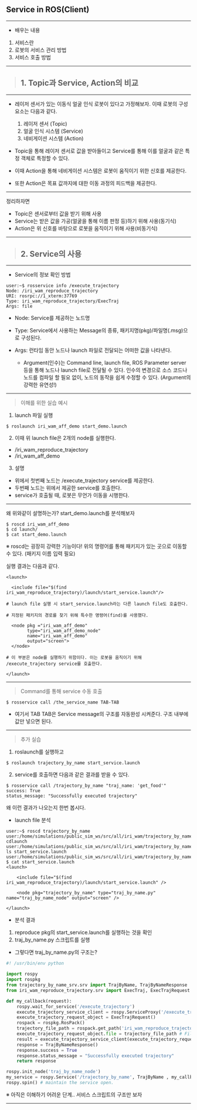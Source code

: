 ## Service in ROS(Client)
---
- 배우는 내용
1. 서비스란
2. 로봇의 서비스 관리 방법
3. 서비스 호출 방법
---
> ## 1. Topic과 Service, Action의 비교
---

- 레이저 센서가 있는 이동식 얼굴 인식 로봇이 있다고 가정해보자. 이때 로봇의 구성 요소는 다음과 같다.

    1. 레이저 센서 (Topic)
    2. 얼굴 인식 시스템 (Service)
    3. 네비게이션 시스템 (Action)

- Topic을 통해 레이저 센서로 값을 받아들이고 Service를 통해 이를 얼굴과 같은 특정 객체로 특정할 수 있다.
- 이때 Action을 통해 네비게이션 시스템은 로봇이 움직이기 위한 신호를 제공한다.

- 또한 Action은 목표 값까지에 대한 이동 과정의 피드백을 제공한다.

---
정리하자면
- Topic은 센서로부터 값을 받기 위해 사용
- Service는 받은 값을 가공(얼굴을 통해 이름 판정 등)하기 위해 사용(동기식)
- Action은 위 신호를 바탕으로 로봇을 움직이기 위해 사용(비동기식)


---

> ## 2. Service의 사용
---

- Service의 정보 확인 방법
```
user:~$ rosservice info /execute_trajectory
Node: /iri_wam_reproduce_trajectory
URI: rosrpc://1_xterm:37769
Type: iri_wam_reproduce_trajectory/ExecTraj
Args: file
```
- Node: Service를 제공하는 노드명

- Type: Service에서 사용하는 Message의 종류, 패키지명(pkg)/파일명(.msg)으로 구성된다.

- Args: 런타임 동안 노드나 launch 파일로 전달되는 어떠한 값을 나타낸다.

    - Argument(인수)는 Command line, launch file, ROS Parameter server등을 통해 노드나 launch file로 전달될 수 있다. 인수의 변경으로 소스 코드나 노드를 컴파일 할 필요 없이, 노드의 동작을 쉽게 수정할 수 있다. (Argument의 강력한 유연성!)


---
> 이해를 위한 실습 예시
1. launch 파일 실행
```
$ roslaunch iri_wam_aff_demo start_demo.launch
```
2. 이때 위 launch file은 2개의 node를 실행한다.
- /iri_wam_reproduce_trajectory
- /iri_wam_aff_demo

3. 설명
- 위에서 첫번째 노드는 /execute_trajectory service를 제공한다.
- 두번째 노드는 위에서 제공한 service를 호출한다.
- service가 호출될 때, 로봇은 무언가 이동을 시행한다.
---
왜 위와같이 설명하는가? start_demo.launch를 분석해보자

```
$ roscd iri_wam_aff_demo
$ cd launch/
$ cat start_demo.launch
```
※ roscd는 굉장히 강력한 기능이다! 위의 명령어를 통해 패키지가 있는 곳으로 이동할 수 있다. (패키지 이름 입력 필요) 

실행 결과는 다음과 같다.

``` 
<launch>

  <include file="$(find iri_wam_reproduce_trajectory)/launch/start_service.launch"/>

# launch file 실행 시 start_service.launch라는 다른 launch file도 호출한다.

# 지정된 패키지의 경로를 찾기 위해 특수한 명령어(find)를 사용했다.

  <node pkg ="iri_wam_aff_demo"
        type="iri_wam_aff_demo_node"
        name="iri_wam_aff_demo"
        output="screen">
  </node>

# 이 부분은 node를 실행하기 위함이다. 이는 로봇을 움직이기 위해 /execute_trajectory service를 호출한다.

</launch>
```
---
> Command를 통해 service 수동 호출
```
$ rosservice call /the_service_name TAB-TAB
```

- 여기서 TAB TAB은 Service message의 구조를 자동완성 시켜준다. 구조 내부에 값만 넣으면 된다.

---

> 추가 실습
1. roslaunch를 실행하고
```
$ roslaunch trajectory_by_name start_service.launch
```
2. service를 호출하면 다음과 같은 결과를 받을 수 있다.

```
$ rosservice call /trajectory_by_name "traj_name: 'get_food'"
success: True
status_message: "Successfully executed trajectory"
```
왜 이런 결과가 나오는지 한번 봅시다.

- launch file 분석
```
user:~$ roscd trajectory_by_name
user:/home/simulations/public_sim_ws/src/all/iri_wam/trajectory_by_name$ cdlaunch
user:/home/simulations/public_sim_ws/src/all/iri_wam/trajectory_by_name/launch$ ls start_service.launch
user:/home/simulations/public_sim_ws/src/all/iri_wam/trajectory_by_name/launch
$ cat start_service.launch
<launch>

    <include file="$(find iri_wam_reproduce_trajectory)/launch/start_service.launch" />

    <node pkg="trajectory_by_name" type="traj_by_name.py" name="traj_by_name_node" output="screen" />

</launch>
```
- 분석 결과
1. reproduce pkg의 start_service.launch를 실행하는 것을 확인
2. traj_by_name.py 스크립트를 실행

- 그렇다면 traj_by_name.py의 구조는?
```py
#! /usr/bin/env python

import rospy
import rospkg
from trajectory_by_name_srv.srv import TrajByName, TrajByNameResponse
from iri_wam_reproduce_trajectory.srv import ExecTraj, ExecTrajRequest

def my_callback(request):
    rospy.wait_for_service('/execute_trajectory')
    execute_trajectory_service_client = rospy.ServiceProxy('/execute_trajectory', ExecTraj) # Create the connection to the service
    execute_trajectory_request_object = ExecTrajRequest()
    rospack = rospkg.RosPack()
    trajectory_file_path = rospack.get_path('iri_wam_reproduce_trajectory')+ "/config/" + request.traj_name + ".txt"
    execute_trajectory_request_object.file = trajectory_file_path # Fill the variable file of this object with the desired file path
    result = execute_trajectory_service_client(execute_trajectory_request_object)
    response = TrajByNameResponse()
    response.success = True
    response.status_message = "Successfully executed trajectory"
    return response

rospy.init_node('traj_by_name_node')
my_service = rospy.Service('/trajectory_by_name', TrajByName , my_callback)# create the Service called my_service with the defined callback
rospy.spin() # maintain the service open.
```
※ 아직은 이해하기 어려운 단계.. 서비스 스크립트의 구조만 보자


---




